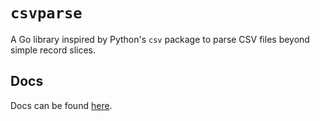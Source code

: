 # `csvparse`

A Go library inspired by Python's `csv` package to parse CSV files beyond simple record slices.

## Docs

Docs can be found [here](https://pkg.go.dev/github.com/Dan6erbond/csvparse).
